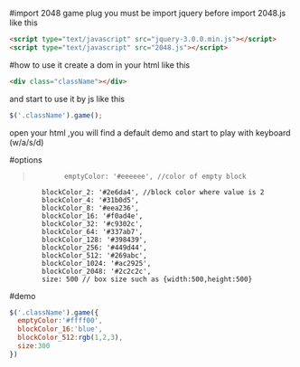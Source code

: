 #import 2048 game plug
you must be import jquery before import 2048.js like this

```html
<script type="text/javascript" src="jquery-3.0.0.min.js"></script>
<script type="text/javascript" src="2048.js"></script>

```

#how to use it
create a dom in your html like this
```html
<div class="className"></div>
```

and start to use it by js like this
```javascript
$('.className').game();
```

open your html ,you will find a default demo and start to play with keyboard (w/a/s/d)

#options
>             emptyColor: '#eeeeee', //color of empty block
            blockColor_2: '#2e6da4', //block color where value is 2
            blockColor_4: '#31b0d5',
            blockColor_8: '#eea236',
            blockColor_16: '#f0ad4e',
            blockColor_32: '#c9302c',
            blockColor_64: '#337ab7',
            blockColor_128: '#398439',
            blockColor_256: '#449d44',
            blockColor_512: '#269abc',
            blockColor_1024: '#ac2925',
            blockColor_2048: '#2c2c2c',
            size: 500 // box size such as {width:500,height:500}
            
#demo
```javascript
$('.className').game({
  emptyColor:'#ffff00',
  blockColor_16:'blue',
  blockColor_512:rgb(1,2,3),
  size:300
})
```
